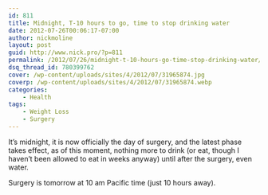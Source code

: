 ```yaml
---
id: 811
title: Midnight, T-10 hours to go, time to stop drinking water
date: 2012-07-26T00:06:17-07:00
author: nickmoline
layout: post
guid: http://www.nick.pro/?p=811
permalink: /2012/07/26/midnight-t-10-hours-go-time-stop-drinking-water/
dsq_thread_id: 780399762
cover: /wp-content/uploads/sites/4/2012/07/31965874.jpg
coverp: /wp-content/uploads/sites/4/2012/07/31965874.webp
categories:
    - Health
tags:
    - Weight Loss
    - Surgery
---
```

It&#8217;s midnight, it is now officially the day of surgery, and the latest phase takes effect, as of this moment, nothing more to drink (or eat, though I haven&#8217;t been allowed to eat in weeks anyway) until after the surgery, even water.

Surgery is tomorrow at 10 am Pacific time (just 10 hours away).